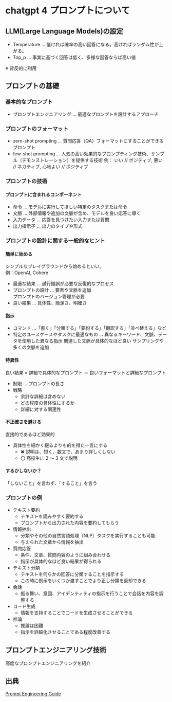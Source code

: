 # chatgpt 4 プロンプトについて

## LLM(Large Language Models)の設定

- Temperature ... 低ければ確率の高い回答になる。高ければランダム性が上がる。
- Top_p ... 事実に基づく回答は低く、多様な回答ならば高い値

※ 背反的に利用

## プロンプトの基礎

### 基本的なプロンプト

- プロンプトエンジニアリング ... 最適なプロンプトを設計するアプローチ

### プロンプトのフォーマット

- zero-shot prompting ... 質問応答（QA）フォーマットにすることができるプロンプト
- few-shot prompting ... 人気の高い効果的なプロンプティング技術、サンプル（デモンストレーション）を提供する技術
例： いい // ポジティブ, 悪い // ネガティブ, 心地よい // ポジティブ

### プロンプトの技術

#### プロンプトに含まれるコンポーネント

- 命令 ... モデルに実行してほしい特定のタスクまたは命令
- 文脈 ... 外部情報や追加の文脈が含め、モデルを良い応答に導く
- 入力データ ... 応答を見つけたい入力または質問
- 出力指示子 ... 出力のタイプや形式

### プロンプトの設計に関する一般的なヒント

#### 簡単に始める

シンプルなプレイグラウンドから始めるといい。  
例：OpenAI, Cohere

- 最適な結果 ... 試行錯誤が必要な反復的なプロセス
- プロンプトの設計 ... 要素や文脈を追加  
プロンプトのバージョン管理が必要
- 良い結果 ... 具体性、簡潔さ、明確さ

#### 指示

- コマンド ...「書く」「分類する」「要約する」「翻訳する」「並べ替える」など
- 特定のユースケースやタスクに最適なもの ... 異なるキーワード、文脈、データを使用した異なる指示
関連した文脈が具体的なほど良い
サンプリングや多くの文脈を追加

#### 特異性

良い結果 = 詳細で具体的なプロンプト ＝ 良いフォーマットと詳細なプロンプト

- 制限 ... プロンプトの長さ
- 戦略
  - 余計な詳細は含めない
  - どの程度の具体性にするか
  - 詳細に対する関連性

#### 不正確さを避ける

直接的であるほど効果的

- 具体性を細かく綴るよりも的を得た一言にする
  - ✖ 説明は、短く、数文で、あまり詳しくしない
  - 〇 高校生に 2 ～ 3 文で説明

#### するかしないか？

「しないこと」を言わず、「すること」を言う

### プロンプトの例

- テキスト要約
  - テキストを読みやすく要約する
  - プロンプトから出力された内容を要約してもらう
- 情報抽出
  - 分類やその他の自然言語処理（NLP）タスクを実行することも可能
  - 与えられた文章から情報を抽出
- 質問応答
  - 条件、文章、質問内容のように組み合わせる
  - 指示が具体的なほど良い結果が得られる
- テキスト分類
  - テキストを何らかの回答に分類することを指示する
  - この時に例示をいくつか渡すことでより正し分類を返却できる
- 会話
  - 振る舞い、意図、アイデンティティの指示を行うことで会話を内容を調整する
- コード生成
  - 情報を支持することでコードを生成させることができる
- 推論
  - 推論は困難
  - 指示を詳細化させることである程度改善する

## プロンプトエンジニアリング技術

高度なプロンプトエンジニアリングを紹介



## 出典

[Prompt Engineering Guide](https://www.promptingguide.ai/jp)